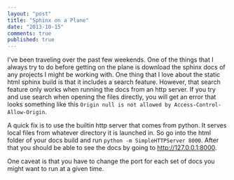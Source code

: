 ```yaml
---
layout: "post"
title: "Sphinx on a Plane"
date: "2013-10-15"
comments: true
published: true
---
```

I've been traveling over the past few weekends. One of the things that I always try to do before getting on the plane is download the sphinx docs of any projects I might be working with. One thing that I love about the static html sphinx build is that it includes a search feature. However, that search feature only works when running the docs from an http server. If you try and use search when opening the files directly, you will get an error that looks something like this `Origin null is not allowed by Access-Control-Allow-Origin`.

A quick fix is to use the builtin http server that comes from python. It serves local files from whatever directory it is launched in. So go into the html folder of your docs build and run `python -m SimpleHTTPServer 8000`. After that you should be able to see the docs by going to http://127.0.0.1:8000. 

One caveat is that you have to change the port for each set of docs you might want to run at a given time.

